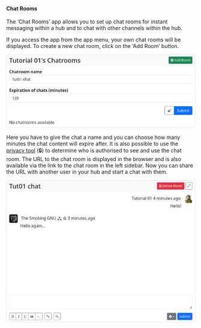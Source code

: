 #### Chat Rooms

The ‘Chat Rooms’ app allows you to set up chat rooms for instant messaging within a hub and to chat with other channels within the hub.

If you access the app from the app menu, your own chat rooms will be displayed.
To create a new chat room, click on the ‘Add Room’ button.

![chat 01](./pic/chat01.png)

Here you have to give the chat a name and you can choose how many minutes the chat content will expire after. It is also possible to use the [privacy tool](permissions_content.md) (🔒) to determine who is authorised to see and use the chat room.
The URL to the chat room is displayed in the browser and is also available via the link to the chat room in the left sidebar. Now you can share the URL with another user in your hub and start a chat with them.

![chat 02](./pic/chat02.png)